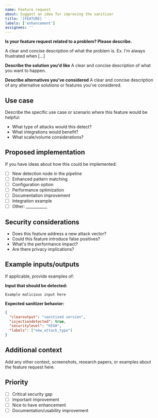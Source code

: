 ```yaml
---
name: Feature request
about: Suggest an idea for improving the sanitizer
title: '[FEATURE] '
labels: ['enhancement']
assignees: ''
---
```


**Is your feature request related to a problem? Please describe.**

A clear and concise description of what the problem is.
Ex. I'm always frustrated when [...]

**Describe the solution you'd like**
A clear and concise description of what you want to happen.

**Describe alternatives you've considered**
A clear and concise description of any alternative solutions or features you've considered.

## Use case

Describe the specific use case or scenario where this feature would be helpful:

- What type of attacks would this detect?
- What integrations would benefit?
- What scale/volume considerations?

## Proposed implementation

If you have ideas about how this could be implemented:

- [ ] New detection node in the pipeline
- [ ] Enhanced pattern matching
- [ ] Configuration option
- [ ] Performance optimization
- [ ] Documentation improvement
- [ ] Integration example
- [ ] Other: ___________

## Security considerations

- Does this feature address a new attack vector?
- Could this feature introduce false positives?
- What's the performance impact?
- Are there privacy implications?

## Example inputs/outputs

If applicable, provide examples of:

**Input that should be detected:**

```text
Example malicious input here
```

**Expected sanitizer behavior:**

```json
{
  "clearoutput": "sanitized version",
  "injectiondetected": true,
  "securitylevel": "HIGH",
  "labels": ["new_attack_type"]
}
```

## Additional context

Add any other context, screenshots, research papers, or examples about
the feature request here.

## Priority

- [ ] Critical security gap
- [ ] Important improvement
- [ ] Nice to have enhancement
- [ ] Documentation/usability improvement
